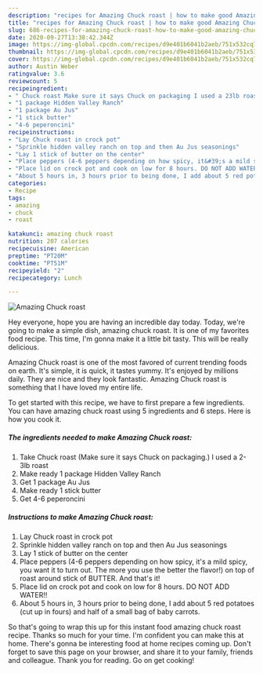 ```yaml
---
description: "recipes for Amazing Chuck roast | how to make good Amazing Chuck roast"
title: "recipes for Amazing Chuck roast | how to make good Amazing Chuck roast"
slug: 686-recipes-for-amazing-chuck-roast-how-to-make-good-amazing-chuck-roast
date: 2020-09-27T13:38:42.344Z
image: https://img-global.cpcdn.com/recipes/d9e401b6041b2aeb/751x532cq70/amazing-chuck-roast-recipe-main-photo.jpg
thumbnail: https://img-global.cpcdn.com/recipes/d9e401b6041b2aeb/751x532cq70/amazing-chuck-roast-recipe-main-photo.jpg
cover: https://img-global.cpcdn.com/recipes/d9e401b6041b2aeb/751x532cq70/amazing-chuck-roast-recipe-main-photo.jpg
author: Austin Weber
ratingvalue: 3.6
reviewcount: 5
recipeingredient:
- " Chuck roast Make sure it says Chuck on packaging I used a 23lb roast"
- "1 package Hidden Valley Ranch"
- "1 package Au Jus"
- "1 stick butter"
- "4-6 peperoncini"
recipeinstructions:
- "Lay Chuck roast in crock pot"
- "Sprinkle hidden valley ranch on top and then Au Jus seasonings"
- "Lay 1 stick of butter on the center"
- "Place peppers (4-6 peppers depending on how spicy, it&#39;s a mild spicy, you want it to turn out. The more you use the better the flavor!) on top of roast around stick of BUTTER. And that&#39;s it!"
- "Place lid on crock pot and cook on low for 8 hours. DO NOT ADD WATER!!"
- "About 5 hours in, 3 hours prior to being done, I add about 5 red potatoes (cut up in fours) and half of a small bag of baby carrots."
categories:
- Recipe
tags:
- amazing
- chuck
- roast

katakunci: amazing chuck roast 
nutrition: 207 calories
recipecuisine: American
preptime: "PT20M"
cooktime: "PT51M"
recipeyield: "2"
recipecategory: Lunch

---
```



![Amazing Chuck roast](https://img-global.cpcdn.com/recipes/d9e401b6041b2aeb/751x532cq70/amazing-chuck-roast-recipe-main-photo.jpg)

Hey everyone, hope you are having an incredible day today. Today, we're going to make a simple dish, amazing chuck roast. It is one of my favorites food recipe. This time, I'm gonna make it a little bit tasty. This will be really delicious.

Amazing Chuck roast is one of the most favored of current trending foods on earth. It's simple, it is quick, it tastes yummy. It's enjoyed by millions daily. They are nice and they look fantastic. Amazing Chuck roast is something that I have loved my entire life.




To get started with this recipe, we have to first prepare a few ingredients. You can have amazing chuck roast using 5 ingredients and 6 steps. Here is how you cook it.

<!--inarticleads1-->

##### The ingredients needed to make Amazing Chuck roast:

1. Take  Chuck roast (Make sure it says Chuck on packaging.) I used a 2-3lb roast
1. Make ready 1 package Hidden Valley Ranch
1. Get 1 package Au Jus
1. Make ready 1 stick butter
1. Get 4-6 peperoncini




<!--inarticleads2-->

##### Instructions to make Amazing Chuck roast:

1. Lay Chuck roast in crock pot
1. Sprinkle hidden valley ranch on top and then Au Jus seasonings
1. Lay 1 stick of butter on the center
1. Place peppers (4-6 peppers depending on how spicy, it&#39;s a mild spicy, you want it to turn out. The more you use the better the flavor!) on top of roast around stick of BUTTER. And that&#39;s it!
1. Place lid on crock pot and cook on low for 8 hours. DO NOT ADD WATER!!
1. About 5 hours in, 3 hours prior to being done, I add about 5 red potatoes (cut up in fours) and half of a small bag of baby carrots.




So that's going to wrap this up for this instant food amazing chuck roast recipe. Thanks so much for your time. I'm confident you can make this at home. There's gonna be interesting food at home recipes coming up. Don't forget to save this page on your browser, and share it to your family, friends and colleague. Thank you for reading. Go on get cooking!
